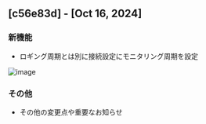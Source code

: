 ## [c56e83d] - [Oct 16, 2024]

### 新機能
- ロギング周期とは別に接続設定にモニタリング周期を設定

![image](https://github.com/user-attachments/assets/7a533215-85ea-48fe-a5cc-fb90e413d13f)


### その他
- その他の変更点や重要なお知らせ
